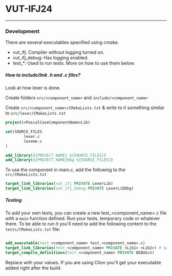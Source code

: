 # VUT-IFJ24

---

### Development

There are several executables specified using cmake.

- vut_ifj: Compiler without logging turned on.
- vut_ifj_debug: Has logging enabled.
- test_*: Used to run tests. More on how to use them below.

##### How to include/link .h and .c files?

Look at how lexer is done.

Create folders `src/<component_name>` and `include/<component_name>`

Create `src/<component_name>/CMakeLists.txt` & write to it something similar to `src/lexer/CMakeLists.txt`
```cmake
project(<PascalCaseComponentName>Lib)

set(SOURCE_FILES
        lexer.c
        lexeme.c
)

add_library(${PROJECT_NAME} ${SOURCE_FILES})
add_library(${PROJECT_NAME}Dbg ${SOURCE_FILES})
```

To use the component in main.c, add the following to the `src/CMakeLists.txt`
```cmake
target_link_libraries(vut_ifj PRIVATE LexerLib)
target_link_libraries(vut_ifj_debug PRIVATE LexerLibDbg)
```

##### Testing

To add your own tests, you can create a new test_<component_name>.c file with a `main` function defined. Run your tests, temporary code or whatever there. To be able to run it you'll need to add the following content to the `tests/CMakeLists.txt` file:

```cmake

add_executable(test_<component_name> test_<component_name>.c)
target_link_libraries(test_<component_name> PRIVATE <Lib1> <Lib2>) # Specify the library you are testing & its dependencies
target_compile_definitions(test_<component_name> PRIVATE DEBUG=1)

```

Replace <name> with your values. If you are using Clion you'll get your executable added right after the build.
